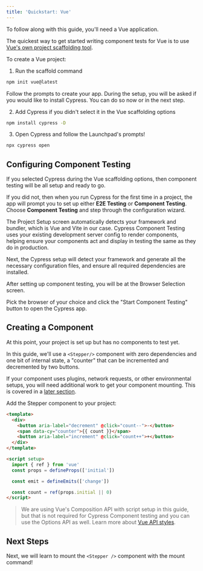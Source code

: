 ```yaml
---
title: 'Quickstart: Vue'
---
```


<CtBetaAlert></CtBetaAlert>

To follow along with this guide, you'll need a Vue application.

The quickest way to get started writing component tests for Vue is to use
[Vue's own project scaffolding tool](https://vuejs.org/guide/quick-start.html).

To create a Vue project:

1. Run the scaffold command

```bash
npm init vue@latest
```

Follow the prompts to create your app. During the setup, you will be asked if
you would like to install Cypress. You can do so now or in the next step.

2. Add Cypress if you didn't select it in the Vue scaffolding options

```bash
npm install cypress -D
```

3. Open Cypress and follow the Launchpad's prompts!

```bash
npx cypress open
```

## Configuring Component Testing

If you selected Cypress during the Vue scaffolding options, then component
testing will be all setup and ready to go.

If you did not, then when you run Cypress for the first time in a project, the
app will prompt you to set up either **E2E Testing** or **Component Testing**.
Choose **Component Testing** and step through the configuration wizard.

<DocsImage 
  src="/img/guides/component-testing/select-test-type.png" 
  caption="Choose Component Testing"> </DocsImage>

The Project Setup screen automatically detects your framework and bundler, which
is Vue and Vite in our case. Cypress Component Testing uses your existing
development server config to render components, helping ensure your components
act and display in testing the same as they do in production.

<DocsImage 
  src="/img/guides/component-testing/project-setup-vue.png" 
  caption=""> </DocsImage>

Next, the Cypress setup will detect your framework and generate all the
necessary configuration files, and ensure all required dependencies are
installed.

<DocsImage 
  src="/img/guides/component-testing/scaffolded-files.png" 
  caption="The Cypress launchpad will scaffold all of these files for you">
</DocsImage>

After setting up component testing, you will be at the Browser Selection screen.

Pick the browser of your choice and click the "Start Component Testing" button
to open the Cypress app.

<DocsImage 
  src="/img/guides/component-testing/select-browser.png" 
  caption="Choose your browser"> </DocsImage>

## Creating a Component

At this point, your project is set up but has no components to test yet.

In this guide, we'll use a `<Stepper/>` component with zero dependencies and one
bit of internal state, a "counter" that can be incremented and decremented by
two buttons.

<alert type="info">

If your component uses plugins, network requests, or other environmental setups,
you will need additional work to get your component mounting. This is covered in
a [later section](/guides/component-testing/custom-mount-vue).

</alert>

Add the Stepper component to your project:

<code-group>
<code-block label="Stepper.vue" active>

```html
<template>
  <div>
    <button aria-label="decrement" @click="count--">-</button>
    <span data-cy="counter">{{ count }}</span>
    <button aria-label="increment" @click="count++">+</button>
  </div>
</template>

<script setup>
  import { ref } from 'vue'
  const props = defineProps(['initial'])

  const emit = defineEmits(['change'])

  const count = ref(props.initial || 0)
</script>
```

</code-block>
</code-group>

> We are using Vue's Composition API with script setup in this guide, but that
> is not required for Cypress Component testing and you can use the Options API
> as well. Learn more about
> [Vue API styles](https://vuejs.org/guide/introduction.html#api-styles).

## Next Steps

Next, we will learn to mount the `<Stepper />` component with the mount command!

<NavGuide next="/guides/component-testing/mounting-vue" />
